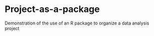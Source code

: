 # Project-as-a-package

Demonstration of the use of an R package to organize a data analysis project
